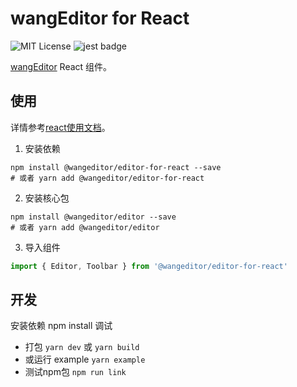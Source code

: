 # wangEditor for React

<!-- Badge -->
![MIT License](https://img.shields.io/badge/License-MIT-blue)
![jest badge](https://img.shields.io/badge/unit%20test-jest-yellowgreen)

[wangEditor](https://www.wangeditor.com/v5/) React 组件。

## 使用

详情参考[react使用文档](https://www.wangeditor.com/v5/guide/for-frame.html#react)。

1. 安装依赖

```shell
npm install @wangeditor/editor-for-react --save
# 或者 yarn add @wangeditor/editor-for-react
```

2. 安装核心包

```shell
npm install @wangeditor/editor --save
# 或者 yarn add @wangeditor/editor
```

3. 导入组件

```ts
import { Editor, Toolbar } from '@wangeditor/editor-for-react'
```
## 开发
安装依赖
npm install
调试
- 打包 `yarn dev` 或 `yarn build`
- 或运行 example `yarn example`
- 测试npm包
  `npm run link`

